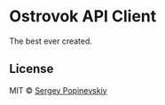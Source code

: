 Ostrovok API Client
===================

The best ever created.


License
-------
MIT © [Sergey Popinevskiy](https://github.com/gurza)

